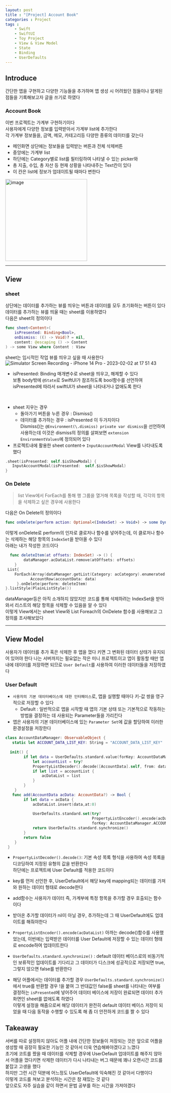 ```yaml
---
layout: post
title : "[Project] Account Book"
categories : Project
tags : 
    - Swift
    - SwiftUI
    - Toy Project
    - View & View Model
    - State
    - Binding
    - UserDefaults
---
```

## Introduce
간단한 앱을 구현하고 다양한 기능들을 추가하며 앱 생성 시 어려웠던 점들이나 알게된 점들을 기록해보고자 글을 쓰기로 하였다


### Account Book
이번 프로젝트는 가계부 구현하기이다    
사용자에게 다양한 정보를 입력받아서 가계부 list에 추가한다   
각 가계부 정보들을, 금액, 메모, 카테고리등 다양한 종류의 데이터를 갖는다   
- 메인화면 상단에는 정보들을 입력받는 버튼과 전체 삭제버튼
- 중앙에는 가계부 list
- 하단에는 Category별로 list를 필터링하여 나타낼 수 있는 picker와   
- 총 지출, 수입, 총 자산 등 현재 상황을 나타내주는 Text칸이 있다   
- 이 칸은 list에 정보가 업데이트될 때마다 변한다   
<img width="257" alt="image" src="https://user-images.githubusercontent.com/110437548/216274396-382fb337-0ef3-49ae-8cbf-6268fe485d1e.png">   

* * *   
## View
### sheet
상단에는 데이터를 추가하는 뷰를 띄우는 버튼과 데이터를 모두 초기화하는 버튼이 있다  
데이터를 추가하는 뷰를 띄울 때는 sheet를 이용하였다   
다음은 sheet의 정의이다 
```swift
func sheet<Content>(
    isPresented: Binding<Bool>,
    onDismiss: (() -> Void)? = nil,
    content: @escaping () -> Content
) -> some View where Content : View
```
sheet는 임시적인 작업 뷰를 띄우고 싶을 때 사용한다    
![Simulator Screen Recording - iPhone 14 Pro - 2023-02-02 at 17 51 43](https://user-images.githubusercontent.com/110437548/216276667-69fbadfe-271c-4571-9dfd-effc797906a3.gif)     

- isPresented: Binding<Bool> 매개변수로 sheet을 띄우고, 해제할 수 있다   
보통 body밖에 `@State`로 SwiftUI가 참조하도록 bool함수를 선언하여 isPresented에 따라서 swiftUI가 sheet을 나타내거나 없애도록 한다       
<br>    
  
  
- sheet 지우는 경우
  - 돌아가기 버튼을 누른 경우 : Dismiss()
  - 데이터를 추가하는 경우 : isPresented
  이 두가지이다    
  Dismiss()는 ```@Environment(\.dismiss) private var dismiss```을 선언하여 사용하는데 이것은 dismiss의 정의를 살펴보면  `extension EnvironmentValues`에 정의되어 있다   
- 프로젝트내에 활용한 sheet content->  `InputAccountModal` View를 나타내도록 했다
 ```swift
.sheet(isPresented: self.$isShowModal) {
    InputAccountModal(isPresented:  self.$isShowModal)
}
 ```

### On Delete
> list View에서 ForEach를 통해 행 그룹을 열거해 목록을 작성할 때, 각각의 항목을 삭제하고 싶은 경우에 사용한다   
  
다음은 On Delete의 정의이다 
```swift
func onDelete(perform action: Optional<(IndexSet) -> Void>) -> some DynamicViewContent
```
이렇게 onDelete로 perform의 인자로 클로저나 함수를 넣어주는데, 이 클로저나 함수는 삭제하는 해당 항목의 `IndexSet`을 받아올 수 있다   
아래는 내가 작성한 코드이다    
  
```swift
  func deleteItem(at offsets: IndexSet) -> () {
        dataManager.acDataList.remove(atOffsets: offsets)
    }
 List{
    ForEach(Array(dataManager.getList(Category: acCategory).enumerated()), id:\.offset) {idx, data in
           AccountRow(accountData: data)
     }.onDelete(perform: deleteItem)
}.listStyle(PlainListStyle())
```
dataManager등은 아직 소개하지 않았지만 코드를 통해 삭제하려는 IndexSet을 받아와서 리스트의 해당 항목을 삭제할 수 있음을 알 수 있다   
이렇게 View에서는 sheet View와 List Foreach의 OnDelete 함수를 사용해보고 그 정의를 조사해보았다   
  
* * *    
## View Model
사용자가 데이터를 추가 혹은 삭제한 후 앱을 껐다 키면 그 변화된 데이터 상태가 유지되어 있어야 한다
나는 서버까지는 필요없는 작은 미니 프로젝트이고 앱이 활동할 때만 앱 내에 데이터를 저장하면 되므로 `User Default`를 사용하여 이러한 데이터들을 저장하였다 
  
### User Default
- `사용자의 기본 데이터베이스에 대한 인터페이스`로, 앱을 실행할 때마다 키-값 쌍을 영구적으로 저장할 수 있다   
  - Default : 일반적으로 앱을 시작할 때 앱의 기본 상태 또는 기본적으로 작동하는 방법을 결정하는 데 사용되는 Parameter들을 가리킨다     
- 앱은 사용자의 기본 데이터베이스에 있는 `Parameter Set`에 값을 할당하여 이러한 환경설정을 저장한다 

```swift
class AccountDataManager: ObservableObject {
   static let ACCOUNT_DATA_LIST_KEY: String = "ACCOUNT_DATA_LIST_KEY"
  
  init() {
        if let data = UserDefaults.standard.value(forKey: AccountDataManager.ACCOUNT_DATA_LIST_KEY) as? Data{
            let accountList = try?
            PropertyListDecoder().decode([AccountData].self, from: data)
            if let list = accountList {
                acDataList = list
            }
        }
    }
   func add(AccountData acData: AccountData?) -> Bool {
        if let data = acData {
            acDataList.insert(data,at:0)
            
            UserDefaults.standard.set(try?
                                      PropertyListEncoder().encode(acDataList),
                                      forKey: AccountDataManager.ACCOUNT_DATA_LIST_KEY)
            return UserDefaults.standard.synchronize()
        }
        return false
    }
 }
```    
- `PropertyListDecoder().decode()`: 기본 속성 목록 형식을 사용하여 속성 목록을 디코딩하여 지정된 유형의 값을 반환한다   
하단에는 프로젝트에 User Default를 적용한 코드이다     
- key를 먼저 선언한 후, UserDefault에서 해당 key에 mapping되는 데이터를 가져와 원하는 데이터 형태로 decode한다   

- add함수는 사용자가 데이터 즉, 가계부에 특정 항목을 추가할 경우 호출되는 함수이다    
- 받아온 추가할 데이터가 nil이 아닐 경우, 추가하는데 그 때 UserDefault에도 업데이트를 해줘야한다    
- `PropertyListEncoder().encode(acDataList)` 아까는 decode()함수를 사용했었는데, 이번에는 입력받은 데이터를 User Default에 저장할 수 있는 데이터 형태로 encode하여 업데이트한다    
- `UserDefaults.standard.synchronize()` : default 데이터 베이스로의 비동기적인 보류적인 업데이트를 기다리고 그 데이터가 디스크에 성공적으로 저장되면 true, 그렇지 않으면 false를 반환한다   
- 해당 어플에서는 데이터를 추가할 경우 `UserDefaults.standard.synchronize()`에서 true를 반환할 경우 !을 붙여 그 반대값인 false를 sheet를 나타내는 여부를 결정하는 `isPresented`에 넣어주어 데이터 베이스에 저장이 완료되면 데이터 추가 화면인 sheet를 없애도록 하였다   
이렇게 설정을 해줌으로써 해당 데이터가 완전히 default 데이터 베이스 저장이 되었을 때 다음 동작을 수행할 수 있도록 해 좀 더 안전하게 코드를 짤 수 있다  

## Takeaway 
서버를 따로 설정하지 않아도 어플 내에 간단한 정보들이 저장되는 것은 앞으로 어플을 생성할 때 굉장히 필요한 기능인 것 같아서 더욱 연습해봐야겠다고 느꼈다   
초기에 코트를 짰을 때 데이터를 삭제할 경우에 UserDefault 업데이트를 해주지 않아서 어플을 껐다키면 삭제한 데이터가 다시 나타내는 버그 때문에 꽤나 오랜시간 코드를 붙잡고 고생을 했다   
하지만 그런 시간 덕분에 어느정도 UserDefault에 익숙해진 것 같아서 다행이다    
이렇게 코드를 쳐보고 분석하는 시간은 참 재밌는 것 같다   
앞으로도 자주 실습을 같이 하면서 문법 공부를 하는 시간을 가져야겠다    
